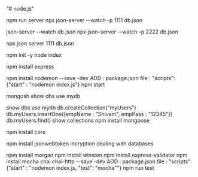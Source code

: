 "# node.js" 


npm run server
npx json-server --watch -p 1111 db.json

json-server --watch db.json
npx json-server --watch -p 2222 db.json

npx json server 1111 db.json

npm init -y
node index

npm install express

npm install nodemon --save -dev
ADD : package.json file : "scripts": {"start" : "nodemon index.js"}
npm start


mongosh
show dbs
use mydb

show dbs
use mydb
db.createCollection("myUsers")
db.myUsers.insertOne({empName : "Shivam", empPass : "12345"})
db.myUsers.find()
show collections
npm install mongoose

npm install cors

npm install jsonwebtoken
incryption
dealing with databases

npm install morgan
npm install winston
npm install express-validator
npm install mocha chai chai-http --save -dev
ADD : package.json file : "scripts": {"start" : "nodemon index.js, "test": "mocha""}
npm run test


